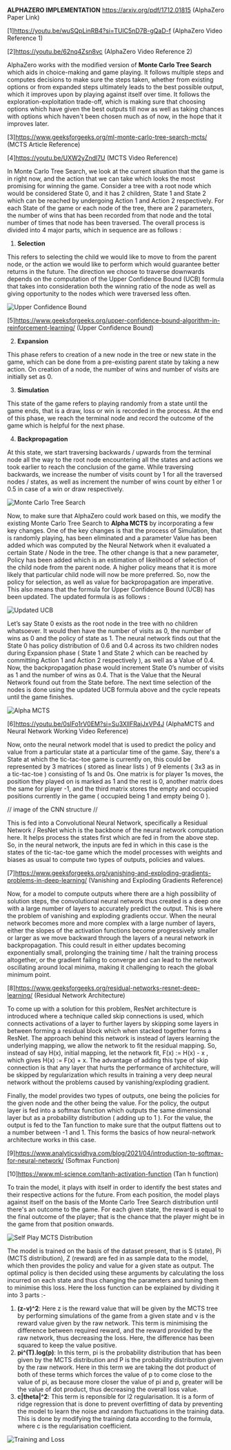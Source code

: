 **ALPHAZERO IMPLEMENTATION** https://arxiv.org/pdf/1712.01815 (AlphaZero Paper Link)

[1]https://youtu.be/wuSQpLinRB4?si=TUlC5nD7B-gQaD-f (AlphaZero Video Reference 1)

[2]https://youtu.be/62nq4Zsn8vc (AlphaZero Video Reference 2)

AlphaZero works with the modified version of **Monte Carlo Tree Search** which aids in choice-making and game playing. It follows multiple steps and computes decisions to make sure the steps taken, whether from existing options or from expanded steps ultimately leads to the best possible output, which it improves upon by playing against itself over time. It follows the exploration-exploitation trade-off, which is making sure that choosing options which have given the best outputs till now as well as taking chances with options which haven't been chosen much as of now, in the hope that it improves later.

[3]https://www.geeksforgeeks.org/ml-monte-carlo-tree-search-mcts/ (MCTS Article Reference)

[4]https://youtu.be/UXW2yZndl7U (MCTS Video Reference)

In Monte Carlo Tree Search, we look at the current situation that the game is in right now, and the action that we can take which looks the most promising for winning the game. Consider a tree with a root node which would be considered State 0, and it has 2 children, State 1 and State 2 which can be reached by undergoing Action 1 and Action 2 respectively. For each State of the game or each node of the tree, there are 2 parameters, the number of wins that has been recorded from that node and the total number of times that node has been traversed. The overall process is divided into 4 major parts, which in sequence are as follows :

1. **Selection**

This refers to selecting the child we would like to move to from the parent node, or the action we would like to perform which would guarantee better returns in the future. The direction we choose to traverse downwards depends on the computation of the Upper Confidence Bound (UCB) formula that takes into consideration both the winning ratio of the node as well as giving opportunity to the nodes which were traversed less often. 

![Upper Confidence Bound](https://github.com/VoHunMain/Creativity_CoSY_Lab/blob/main/readme_images2/WhatsApp%20Image%202024-08-31%20at%2013.52.31.jpeg?raw=true)

[5]https://www.geeksforgeeks.org/upper-confidence-bound-algorithm-in-reinforcement-learning/ (Upper Confidence Bound)

2. **Expansion**

This phase refers to creation of a new node in the tree or new state in the game, which can be done from a pre-existing parent state by taking a new action. On creation of a node, the number of wins and number of visits are initially set as 0.

3. **Simulation**

This state of the game refers to playing randomly from a state until the game ends, that is a draw, loss or win is recorded in the process. At the end of this phase, we reach the terminal node and record the outcome of the game which is helpful for the next phase.

4. **Backpropagation**

At this state, we start traversing backwards / upwards from the terminal node all the way to the root node encountering all the states and actions we took earlier to reach the conclusion of the game. While traversing backwards, we increase the number of visits count by 1 for all the traversed nodes / states, as well as increment the number of wins count by either 1 or 0.5 in case of a win or draw respectively.

![Monte Carlo Tree Search](https://github.com/VoHunMain/Creativity_CoSY_Lab/blob/main/readme_images2/WhatsApp%20Image%202024-08-31%20at%2013.52.32.jpeg?raw=true)

Now, to make sure that AlphaZero could work based on this, we modify the existing Monte Carlo Tree Search to **Alpha MCTS** by incorporating a few key changes. One of the key changes is that the process of Simulation, that is randomly playing, has been eliminated and a parameter Value has been added which was computed by the Neural Network when it evaluated a certain State / Node in the tree. The other change is that a new parameter, Policy has been added which is an estimation of likelihood of selection of the child node from the parent node. A higher policy means that it is more likely that particular child node will now be more preferred. So, now the policy for selection, as well as value for backpropagation are imperative. This also means that the formula for Upper Confidence Bound (UCB) has been updated. The updated formula is as follows :

![Updated UCB](https://github.com/VoHunMain/Creativity_CoSY_Lab/blob/main/readme_images2/WhatsApp%20Image%202024-08-31%20at%2013.52.32%20(1).jpeg?raw=true)

Let’s say State 0 exists as the root node in the tree with no children whatsoever. It would then have the number of visits as 0, the number of wins as 0 and the policy of state as 1. The neural network finds out that the State 0 has policy distribution of 0.6 and 0.4 across its two children nodes during Expansion phase ( State 1 and State 2 which can be reached by committing Action 1 and Action 2 respectively ), as well as a Value of 0.4. Now, the backpropagation phase would increment State 0’s number of visits as 1 and the number of wins as 0.4. That is the Value that the Neural Network found out from the State before. The next time selection of the nodes is done using the updated UCB formula above and the cycle repeats until the game finishes.

![Alpha MCTS](https://github.com/VoHunMain/Creativity_CoSY_Lab/blob/main/readme_images2/WhatsApp%20Image%202024-08-31%20at%2013.52.30%20(2).jpeg?raw=true)

[6]https://youtu.be/0slFo1rV0EM?si=Su3XllFRajJxVP4J (AlphaMCTS and Neural Network Working Video Reference)

Now, onto the neural network model that is used to predict the policy and value from a particular state at a particular time of the game. Say, there's a State at which the tic-tac-toe game is currently on, this could be represented by 3 matrices ( stored as linear lists ) of 9 elements ( 3x3 as in a tic-tac-toe ) consisting of 1s and 0s. One matrix is for player 1s moves, the position they played on is marked as 1 and the rest is 0, another matrix does the same for player -1, and the third matrix stores the empty and occupied positions currently in the game ( occupied being 1 and empty being 0 ). 

// image of the CNN structure //

This is fed into a Convolutional Neural Network, specifically a Residual Network / ResNet which is the backbone of the neural network computation here. It helps process the states first which are fed in from the above step. So, in the neural network, the inputs are fed in which in this case is the states of the tic-tac-toe game which the model processes with weights and biases as usual to compute two types of outputs, policies and values. 

[7]https://www.geeksforgeeks.org/vanishing-and-exploding-gradients-problems-in-deep-learning/ (Vanishing and Exploding Gradients Reference)

Now, for a model to compute outputs where there are a high possibility of solution steps, the convolutional neural network thus created is a deep one with a large number of layers to accurately predict the output. This is where the problem of vanishing and exploding gradients occur. When the neural network becomes more and more complex with a large number of layers, either the slopes of the activation functions become progressively smaller or larger as we move backward through the layers of a neural network in backpropagation. This could result in either updates becoming exponentially small, prolonging the training time / halt the training process altogether, or the gradient failing to converge and can lead to the network oscillating around local minima, making it challenging to reach the global minimum point.

[8]https://www.geeksforgeeks.org/residual-networks-resnet-deep-learning/ (Residual Network Architecture)

To come up with a solution for this problem, ResNet architecture is introduced where a technique called skip connections is used, which connects activations of a layer to further layers by skipping some layers in between forming a residual block which when stacked together forms a ResNet. The approach behind this network is instead of layers learning the underlying mapping, we allow the network to fit the residual mapping. So, instead of say H(x), initial mapping, let the network fit, F(x) := H(x) - x , which gives H(x) := F(x) + x.
The advantage of adding this type of skip connection is that any layer that hurts the performance of architecture, will be skipped by regularization which results in training a very deep neural network without the problems caused by vanishing/exploding gradient. 

Finally, the model provides two types of outputs, one being the policies for the given node and the other being the value. For the policy, the output layer is fed into a softmax function which outputs the same dimensional layer but as a probability distribution ( adding up to 1 ). For the value, the output is fed to the Tan function to make sure that the output flattens out to a number between -1 and 1. This forms the basics of how neural-network architecture works in this case.

[9]https://www.analyticsvidhya.com/blog/2021/04/introduction-to-softmax-for-neural-network/ (Softmax Function)

[10]https://www.ml-science.com/tanh-activation-function (Tan h function)

To train the model, it plays with itself in order to identify the best states and their respective actions for the future. From each position, the model plays against itself on the basis of the Monte Carlo Tree Search distribution until there's an outcome to the game. For each given state, the reward is equal to the final outcome of the player; that is the chance that the player might be in the game from that position onwards.

![Self Play MCTS Distribution](https://github.com/VoHunMain/Creativity_CoSY_Lab/blob/main/readme_images2/WhatsApp%20Image%202024-08-31%20at%2013.52.30%20(1).jpeg?raw=true)

The model is trained on the basis of the dataset present, that is S (state), Pi (MCTS distribution), Z (reward) are fed in as sample data to the model, which then provides the policy and value for a given state as output. The optimal policy is then decided using these arguments by calculating the loss incurred on each state and thus changing the parameters and tuning them to minimise this loss. Here the loss function can be explained by dividing it into 3 parts :-
1. **(z-v)^2**: Here z is the reward value that will be given by the MCTS tree by performing simulations of the game from a given state and v is the reward value given by the raw network. This term is minimising the difference between required reward, and the reward provided by the raw network, thus decreasing the loss. Here, the difference has been squared to keep the value positive.
2. **pi^(T).log(p)**: In this term, pi is the probability distribution that has been given by the MCTS distribution and P is the probability distribution given by the raw network. Here in this term we are taking the dot product of both of these terms which forces the value of p to come close to the value of pi, as because more closer the value of pi and p, greater will be the value of dot product, thus decreasing the overall loss value.
3. **c|theta|^2**: This term is reponsible for l2 regularisation. It is a form of ridge regression that is done to prevent overfitting of data by preventing the model to learn the noise and random fluctuations in the training data. This is done by modifying the training data according to the formula, where c is the regularisation coefficient.

![Training and Loss](https://github.com/VoHunMain/Creativity_CoSY_Lab/blob/main/readme_images2/WhatsApp%20Image%202024-08-31%20at%2013.52.30.jpeg?raw=true)
